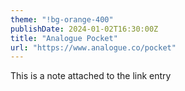 ```yaml
---
theme: "!bg-orange-400"
publishDate: 2024-01-02T16:30:00Z
title: "Analogue Pocket"
url: "https://www.analogue.co/pocket"
---
```


This is a note attached to the link entry
